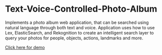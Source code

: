 # Text-Voice-Controlled-Photo-Album

Implements a photo album web application, that can be searched using natural language through both text and voice. Application uses how to use Lex, ElasticSearch, and Rekognition to create an intelligent search layer to query your photos for people, objects, actions, landmarks and more.

<a href='http://photobucketapp.s3-website-us-east-1.amazonaws.com'>Click here for demo</a>
